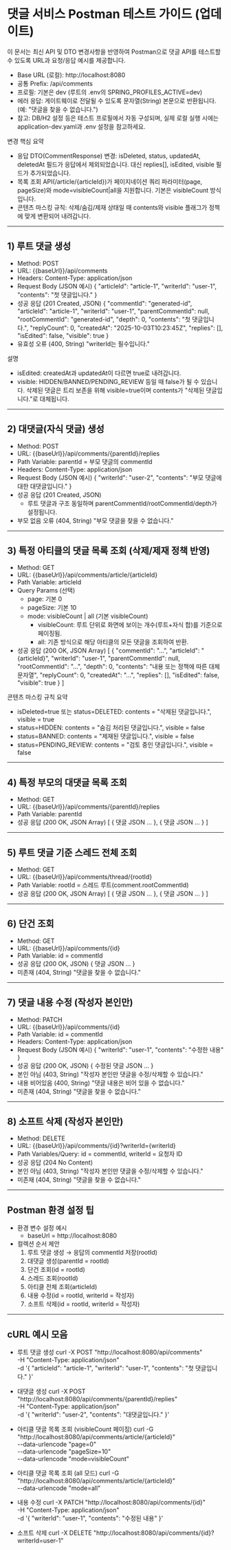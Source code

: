 # 댓글 서비스 Postman 테스트 가이드 (업데이트)

이 문서는 최신 API 및 DTO 변경사항을 반영하여 Postman으로 댓글 API를 테스트할 수 있도록 URL과 요청/응답 예시를 제공합니다.

- Base URL (로컬): http://localhost:8080
- 공통 Prefix: /api/comments
- 프로필: 기본은 dev (루트의 .env의 SPRING_PROFILES_ACTIVE=dev)
- 에러 응답: 게이트웨이로 전달될 수 있도록 문자열(String) 본문으로 반환됩니다. (예: "댓글을 찾을 수 없습니다.")
- 참고: DB/H2 설정 등은 테스트 프로필에서 자동 구성되며, 실제 로컬 실행 시에는 application-dev.yaml과 .env 설정을 참고하세요.

변경 핵심 요약

- 응답 DTO(CommentResponse) 변경: isDeleted, status, updatedAt, deletedAt 필드가 응답에서 제외되었습니다. 대신 replies[], isEdited, visible
  필드가 추가되었습니다.
- 목록 조회 API(/article/{articleId})가 페이지네이션 쿼리 파라미터(page, pageSize)와 mode=visibleCount|all을 지원합니다. 기본은 visibleCount 방식입니다.
- 콘텐츠 마스킹 규칙: 삭제/숨김/제재 상태일 때 contents와 visible 플래그가 정책에 맞게 변환되어 내려갑니다.

---

## 1) 루트 댓글 생성

- Method: POST
- URL: {{baseUrl}}/api/comments
- Headers: Content-Type: application/json
- Request Body (JSON 예시)
  {
  "articleId": "article-1",
  "writerId": "user-1",
  "contents": "첫 댓글입니다."
  }
- 성공 응답 (201 Created, JSON)
  {
  "commentId": "generated-id",
  "articleId": "article-1",
  "writerId": "user-1",
  "parentCommentId": null,
  "rootCommentId": "generated-id",
  "depth": 0,
  "contents": "첫 댓글입니다.",
  "replyCount": 0,
  "createdAt": "2025-10-03T10:23:45Z",
  "replies": [],
  "isEdited": false,
  "visible": true
  }
- 유효성 오류 (400, String)
  "writerId는 필수입니다."

설명

- isEdited: createdAt과 updatedAt이 다르면 true로 내려갑니다.
- visible: HIDDEN/BANNED/PENDING_REVIEW 등일 때 false가 될 수 있습니다. 삭제된 댓글은 트리 보존을 위해 visible=true이며 contents가 "삭제된 댓글입니다."로
  대체됩니다.

---

## 2) 대댓글(자식 댓글) 생성

- Method: POST
- URL: {{baseUrl}}/api/comments/{parentId}/replies
- Path Variable: parentId = 부모 댓글의 commentId
- Headers: Content-Type: application/json
- Request Body (JSON 예시)
  {
  "writerId": "user-2",
  "contents": "부모 댓글에 대한 대댓글입니다."
  }
- 성공 응답 (201 Created, JSON)
	- 루트 댓글과 구조 동일하며 parentCommentId/rootCommentId/depth가 설정됩니다.
- 부모 없음 오류 (404, String)
  "부모 댓글을 찾을 수 없습니다."

---

## 3) 특정 아티클의 댓글 목록 조회 (삭제/제재 정책 반영)

- Method: GET
- URL: {{baseUrl}}/api/comments/article/{articleId}
- Path Variable: articleId
- Query Params (선택)
	- page: 기본 0
	- pageSize: 기본 10
	- mode: visibleCount | all (기본 visibleCount)
		- visibleCount: 루트 단위로 화면에 보이는 개수(루트+자식 합)를 기준으로 페이징됨.
		- all: 기존 방식으로 해당 아티클의 모든 댓글을 조회하여 반환.
- 성공 응답 (200 OK, JSON Array)
  [
  {
  "commentId": "...",
  "articleId": "{articleId}",
  "writerId": "user-1",
  "parentCommentId": null,
  "rootCommentId": "...",
  "depth": 0,
  "contents": "내용 또는 정책에 따른 대체 문자열",
  "replyCount": 0,
  "createdAt": "...",
  "replies": [],
  "isEdited": false,
  "visible": true
  }
  ]

콘텐츠 마스킹 규칙 요약

- isDeleted=true 또는 status=DELETED: contents = "삭제된 댓글입니다.", visible = true
- status=HIDDEN: contents = "숨김 처리된 댓글입니다.", visible = false
- status=BANNED: contents = "제재된 댓글입니다.", visible = false
- status=PENDING_REVIEW: contents = "검토 중인 댓글입니다.", visible = false

---

## 4) 특정 부모의 대댓글 목록 조회

- Method: GET
- URL: {{baseUrl}}/api/comments/{parentId}/replies
- Path Variable: parentId
- 성공 응답 (200 OK, JSON Array)
  [ { 댓글 JSON ... }, { 댓글 JSON ... } ]

---

## 5) 루트 댓글 기준 스레드 전체 조회

- Method: GET
- URL: {{baseUrl}}/api/comments/thread/{rootId}
- Path Variable: rootId = 스레드 루트(comment.rootCommentId)
- 성공 응답 (200 OK, JSON Array)
  [ { 댓글 JSON ... }, { 댓글 JSON ... } ]

---

## 6) 단건 조회

- Method: GET
- URL: {{baseUrl}}/api/comments/{id}
- Path Variable: id = commentId
- 성공 응답 (200 OK, JSON)
  { 댓글 JSON ... }
- 미존재 (404, String)
  "댓글을 찾을 수 없습니다."

---

## 7) 댓글 내용 수정 (작성자 본인만)

- Method: PATCH
- URL: {{baseUrl}}/api/comments/{id}
- Path Variable: id = commentId
- Headers: Content-Type: application/json
- Request Body (JSON 예시)
  {
  "writerId": "user-1",
  "contents": "수정한 내용"
  }
- 성공 응답 (200 OK, JSON)
  { 수정된 댓글 JSON ... }
- 본인 아님 (403, String)
  "작성자 본인만 댓글을 수정/삭제할 수 있습니다."
- 내용 비어있음 (400, String)
  "댓글 내용은 비어 있을 수 없습니다."
- 미존재 (404, String)
  "댓글을 찾을 수 없습니다."

---

## 8) 소프트 삭제 (작성자 본인만)

- Method: DELETE
- URL: {{baseUrl}}/api/comments/{id}?writerId={writerId}
- Path Variables/Query: id = commentId, writerId = 요청자 ID
- 성공 응답 (204 No Content)
- 본인 아님 (403, String)
  "작성자 본인만 댓글을 수정/삭제할 수 있습니다."
- 미존재 (404, String)
  "댓글을 찾을 수 없습니다."

---

## Postman 환경 설정 팁

- 환경 변수 설정 예시
	- baseUrl = http://localhost:8080
- 컬렉션 순서 제안
	1) 루트 댓글 생성 → 응답의 commentId 저장(rootId)
	2) 대댓글 생성(parentId = rootId)
	3) 단건 조회(id = rootId)
	4) 스레드 조회(rootId)
	5) 아티클 전체 조회(articleId)
	6) 내용 수정(id = rootId, writerId = 작성자)
	7) 소프트 삭제(id = rootId, writerId = 작성자)

---

## cURL 예시 모음

- 루트 댓글 생성
  curl -X POST "http://localhost:8080/api/comments" \
  -H "Content-Type: application/json" \
  -d '{
  "articleId": "article-1",
  "writerId": "user-1",
  "contents": "첫 댓글입니다."
  }'

- 대댓글 생성
  curl -X POST "http://localhost:8080/api/comments/{parentId}/replies" \
  -H "Content-Type: application/json" \
  -d '{
  "writerId": "user-2",
  "contents": "대댓글입니다."
  }'

- 아티클 댓글 목록 조회 (visibleCount 페이징)
  curl -G "http://localhost:8080/api/comments/article/{articleId}" \
  --data-urlencode "page=0" \
  --data-urlencode "pageSize=10" \
  --data-urlencode "mode=visibleCount"

- 아티클 댓글 목록 조회 (all 모드)
  curl -G "http://localhost:8080/api/comments/article/{articleId}" \
  --data-urlencode "mode=all"

- 내용 수정
  curl -X PATCH "http://localhost:8080/api/comments/{id}" \
  -H "Content-Type: application/json" \
  -d '{
  "writerId": "user-1",
  "contents": "수정된 내용"
  }'

- 소프트 삭제
  curl -X DELETE "http://localhost:8080/api/comments/{id}?writerId=user-1"
